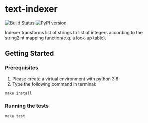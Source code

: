 # text-indexer

[![Build Status](https://travis-ci.org/Yoctol/text-indexer.svg?branch=master)](https://travis-ci.org/Yoctol/text-indexer) 
[![PyPI version](https://badge.fury.io/py/text-indexer.svg)](https://badge.fury.io/py/text-indexer)

Indexer transforms list of strings to list of integers according to the string2int mapping function(e.q. a look-up table).

## Getting Started

### Prerequisites

1. Please create a virtual environment with python 3.6
2. Type the following command in terminal: 
```
make install
```

### Running the tests

```
make test
```
